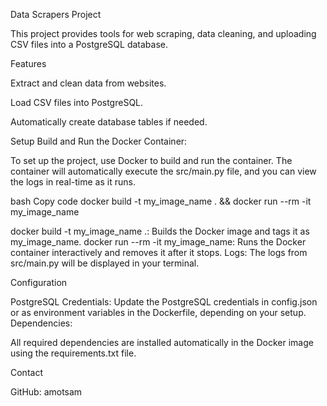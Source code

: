 Data Scrapers Project

This project provides tools for web scraping, data cleaning, and uploading CSV files into a PostgreSQL database.

Features

Extract and clean data from websites.

Load CSV files into PostgreSQL.

Automatically create database tables if needed.

Setup
Build and Run the Docker Container:

To set up the project, use Docker to build and run the container. The container will automatically execute the src/main.py file, and you can view the logs in real-time as it runs.

bash
Copy code
docker build -t my_image_name . && docker run --rm -it my_image_name

docker build -t my_image_name .: Builds the Docker image and tags it as my_image_name.
docker run --rm -it my_image_name: Runs the Docker container interactively and removes it after it stops.
Logs: The logs from src/main.py will be displayed in your terminal.

Configuration

PostgreSQL Credentials:
Update the PostgreSQL credentials in config.json or as environment variables in the Dockerfile, depending on your setup.
Dependencies:

All required dependencies are installed automatically in the Docker image using the requirements.txt file.





Contact

GitHub: amotsam
